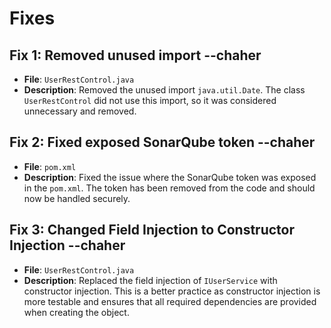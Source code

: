 # Fixes

## Fix 1: Removed unused import --chaher
- **File**: `UserRestControl.java`
- **Description**: Removed the unused import `java.util.Date`. The class `UserRestControl` did not use this import, so it was considered unnecessary and removed.

## Fix 2: Fixed exposed SonarQube token --chaher
- **File**: `pom.xml`
- **Description**: Fixed the issue where the SonarQube token was exposed in the `pom.xml`. The token has been removed from the code and should now be handled securely.

## Fix 3: Changed Field Injection to Constructor Injection --chaher
- **File**: `UserRestControl.java`
- **Description**: Replaced the field injection of `IUserService` with constructor injection. This is a better practice as constructor injection is more testable and ensures that all required dependencies are provided when creating the object.

